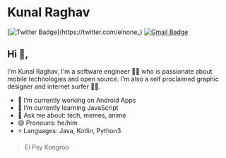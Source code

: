 # Kunal Raghav  
[![Twitter Badge](https://img.shields.io/badge/-@KunalRaghav-1ca0f1?style=flat-square&labelColor=1ca0f1&logo=twitter&logoColor=white&link=https://twitter.com/_Kunal_Raghav_)](https://twitter.com/elnone_) [![Gmail Badge](https://img.shields.io/badge/-kraghav123@gmail.com-c14438?style=flat-square&logo=Gmail&logoColor=white&link=mailto:kraghav123@gmail.com)](mailto:hec11gr@gmail.com)

## Hi 👋, 
I'm Kunal Raghav, I'm a software engineer 👨‍💻 who is passionate about mobile technologies and open source. I'm also a self proclaimed graphic designer and internet surfer 
🏄‍♂️. 

-   🔭 I’m currently working on Android Apps
-   🌱 I’m currently learning JavaScript
-   💬 Ask me about: tech, memes, anime
-   😄 Pronouns: he/him
-   ⚡ Languages: Java, Kotlin, Python3


> El Psy Kongroo